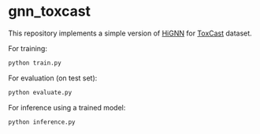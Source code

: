 # gnn_toxcast

This repository implements a simple version of [HiGNN](https://github.com/idrugLab/hignn) for [ToxCast](https://moleculenet.org/datasets-1) dataset.

For training:
```bash
python train.py
```

For evaluation (on test set):
```bash
python evaluate.py
```

For inference using a trained model:
```bash
python inference.py
```

